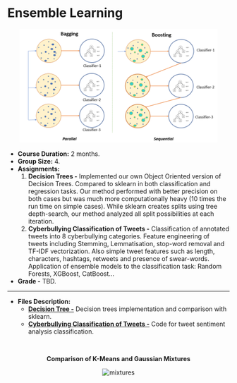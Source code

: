 # Ensemble Learning <a name="ensemble"></a>

<p align="center">
  <img src="../../images/boosting.png" alt="VAE" width="450"/>
</p>

 - **Course Duration:** 2 months.
 - **Group Size:** 4.
 - **Assignments:**
    1. **Decision Trees -** Implemented our own Object Oriented version of Decision Trees. Compared to sklearn in both classification and regression tasks. Our method performed with better precision on both cases but was much more computationally heavy (10 times the run time on simple cases). While sklearn creates splits using tree depth-search, our method analyzed all split possibilities at each iteration.
    2. **Cyberbullying Classification of Tweets -** Classification of annotated tweets into 8 cyberbullying categories. Feature engineering of tweets including Stemming, Lemmatisation, stop-word removal and TF-IDF vectorization. Also simple tweet features such as length, characters, hashtags, retweets and presence of swear-words. Application of ensemble models to the classification task: Random Forests, XGBoost, CatBoost...
 - **Grade -** TBD.

---

- **Files Description:**
    - **[Decision Tree -](https://github.com/EdouardVilain-Git/EdouardVilain-M2-DSBA/blob/main/3.%20Course%20Assignments/Ensemble%20Learning/decision_tree.ipynb)** Decision trees implementation and comparison with sklearn.
    - **[Cyberbullying Classification of Tweets -](https://github.com/EdouardVilain-Git/EdouardVilain-M2-DSBA/blob/main/3.%20Course%20Assignments/Ensemble%20Learning/tweet_analysis.ipynb)** Code for tweet sentiment analysis classification.

<br>

<p align="center">
  <b>Comparison of K-Means and Gaussian Mixtures</b>
</p>

<p align="center">
    <img src="./images/gaussianmixtures.png" alt="mixtures" width="900"/>
</p>
